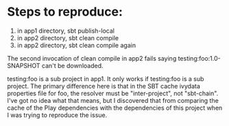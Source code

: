# Steps to reproduce:

1. in app1 directory, sbt publish-local
2. in app2 directory, sbt clean compile
3. in app2 directory, sbt clean compile again

The second invocation of clean compile in app2 fails saying testing:foo:1.0-SNAPSHOT can't be downloaded.

testing:foo is a sub project in app1.  It only works if testing:foo is a sub project.  The primary difference here is that in the SBT cache ivydata properties file for foo, the resolver must be "inter-project", not "sbt-chain".  I've got no idea what that means, but I discovered that from comparing the cache of the Play dependencies with the dependencies of this project when I was trying to reproduce the issue.
